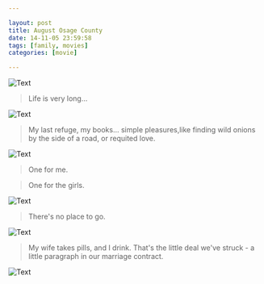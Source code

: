 ```yaml
---

layout: post
title: August Osage County
date: 14-11-05 23:59:58
tags: [family, movies]
categories: [movie]

---
```


![Text](https://dl.dropboxusercontent.com/u/24683331/blog_img/2014-11-05-august-osage-county/August.Osage.Co%5B01_54_08%5D%5B20141106-002550-7%5D.PNG)

> Life is very long...

![Text](https://dl.dropboxusercontent.com/u/24683331/blog_img/2014-11-05-august-osage-county/August.Osage.Co%5B00_31_44%5D%5B20141106-001244-4%5D.PNG) 

> My last refuge, my books... simple pleasures,like finding wild onions by the side of a road, or requited love.

![Text](https://dl.dropboxusercontent.com/u/24683331/blog_img/2014-11-05-august-osage-county/August.Osage.Co%5B00_47_17%5D%5B20141106-001928-2%5D.PNG) 


> One for me.

> One for the girls.

![Text](https://dl.dropboxusercontent.com/u/24683331/blog_img/2014-11-05-august-osage-county/August.Osage.Co%5B01_12_45%5D%5B20141106-002158-4%5D.PNG) 

> There's no place to go.

![Text](https://dl.dropboxusercontent.com/u/24683331/blog_img/2014-11-05-august-osage-county/August.Osage.Co%5B01_55_09%5D%5B20141106-002811-1%5D.PNG) 

> My wife takes pills, and I drink. That's the little deal we've struck - a little paragraph in our marriage contract.

![Text](https://dl.dropboxusercontent.com/u/24683331/blog_img/2014-11-05-august-osage-county/August.Osage.Co%5B01_55_06%5D%5B20141106-002740-8%5D.PNG) 